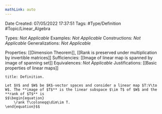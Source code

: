 ```yaml
---
mathLink: auto
---
```


<div class="topSpace"></div>

Date Created: 07/05/2022 17:37:51
Tags: #Type/Definition #Topic/Linear_Algebra

Types: <i>Not Applicable</i>
Examples: <i>Not Applicable</i>
Constructions: <i>Not Applicable</i>
Generalizations: <i>Not Applicable</i>

Properties: [[Dimension Theorem]], [[Rank is preserved under multiplication by invertible matrices]]
Sufficiencies: [[Image of linear map is spanned by image of spanning set]]
Equivalences: <i>Not Applicable</i>
Justifications: [[Basic properties of linear maps]]

``` ad-Definition
title: Definition.

Let $V$ and $W$ be $K$-vector spaces and consider a linear map $T:V\to W$. The **image of $T$** is the linear subspace $\im T$ of $W$ and the **rank of $T$** is
$$\begin{equation}
    \rank T\coloneqq\dim\im T.
\end{equation}$$

```
